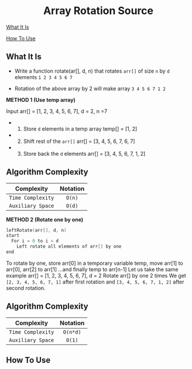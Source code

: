 <h1 align="center">Array Rotation Source </h1>

[What It Is](#what-it-is)

[How To Use](#how-to-use)

## What It Is

* Write a function rotate(ar[], d, n) that rotates `arr[]` of size `n` by `d` elements
`1 2 3 4 5 6 7`

* Rotation of the above array by 2 will make array
`3 4 5 6 7 1 2`

**METHOD 1 (Use temp array)**

Input arr[] = [1, 2, 3, 4, 5, 6, 7], d = 2, n =7

* 1) Store `d` elements in a temp array
   temp[] = [1, 2]
* 2) Shift rest of the `arr[]`
   arr[] = [3, 4, 5, 6, 7, 6, 7]
* 3) Store back the `d` elements
   arr[] = [3, 4, 5, 6, 7, 1, 2]

Algorithm Complexity
--------------------------

| Complexity		    | Notation  |
| ----------------- |:---------:|
| `Time Complexity`	| `O(n)`    |
| `Auxiliary Space` | `O(d)`    |


**METHOD 2 (Rotate one by one)**

```go
leftRotate(arr[], d, n)
start
  For i = 0 to i < d
    Left rotate all elements of arr[] by one
end
```

To rotate by one, store arr[0] in a temporary variable temp, move arr[1] to arr[0], arr[2] to arr[1] …and finally temp to arr[n-1]
Let us take the same example arr[] = [1, 2, 3, 4, 5, 6, 7], d = 2
Rotate arr[] by one 2 times
We get `[2, 3, 4, 5, 6, 7, 1]` after first rotation and `[3, 4, 5, 6, 7, 1, 2]` after second rotation.

Algorithm Complexity
--------------------------

| Complexity		    | Notation  |
| ----------------- |:---------:|
| `Time Complexity`	| `O(n*d)`  |
| `Auxiliary Space` | `O(1)`    |


## How To Use

